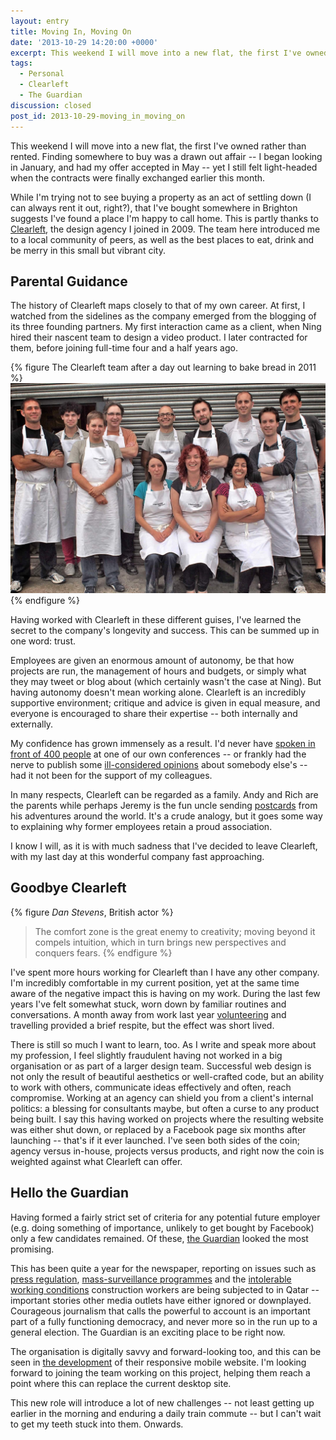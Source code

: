 ```yaml
---
layout: entry
title: Moving In, Moving On
date: '2013-10-29 14:20:00 +0000'
excerpt: This weekend I will move into a new flat, the first I've owned rather than rented. While I'm trying not to see buying a property as an act of settling down, that I've bought somewhere in Brighton suggests I've found a city I'm happy to call home. This is partly thanks to Clearleft, the design agency I joined in 2009.
tags:
  - Personal
  - Clearleft
  - The Guardian
discussion: closed
post_id: 2013-10-29-moving_in_moving_on
---
```

This weekend I will move into a new flat, the first I've owned rather than rented. Finding somewhere to buy was a drawn out affair -- I began looking in January, and had my offer accepted in May -- yet I still felt light-headed when the contracts were finally exchanged earlier this month.

While I'm trying not to see buying a property as an act of settling down (I can always rent it out, right?), that I've bought somewhere in Brighton suggests I've found a place I'm happy to call home. This is partly thanks to [Clearleft][1], the design agency I joined in 2009. The team here introduced me to a local community of peers, as well as the best places to eat, drink and be merry in this small but vibrant city.

## Parental Guidance
The history of Clearleft maps closely to that of my own career. At first, I watched from the sidelines as the company emerged from the blogging of its three founding partners. My first interaction came as a client, when Ning hired their nascent team to design a video product. I later contracted for them, before joining full-time four and a half years ago.

{% figure The Clearleft team after a day out learning to bake bread in 2011 %}
![](/assets/images/2013/10/clearleft.jpg)
{% endfigure %}

Having worked with Clearleft in these different guises, I've learned the secret to the company's longevity and success. This can be summed up in one word: trust.

Employees are given an enormous amount of autonomy, be that how projects are run, the management of hours and budgets, or simply what they may tweet or blog about (which certainly wasn't the case at Ning). But having autonomy doesn't mean working alone. Clearleft is an incredibly supportive environment; critique and advice is given in equal measure, and everyone is encouraged to share their expertise -- both internally and externally.

My confidence has grown immensely as a result. I'd never have [spoken in front of 400 people][2] at one of our own conferences -- or frankly had the nerve to publish some [ill-considered opinions][3] about somebody else's -- had it not been for the support of my colleagues.

In many respects, Clearleft can be regarded as a family. Andy and Rich are the parents while perhaps Jeremy is the fun uncle sending [postcards][4] from his adventures around the world. It's a crude analogy, but it goes some way to explaining why former employees retain a proud association.

I know I will, as it is with much sadness that I've decided to leave Clearleft, with my last day at this wonderful company fast approaching.

## Goodbye Clearleft
{% figure <cite>Dan Stevens</cite>, British actor %}
> The comfort zone is the great enemy to creativity; moving beyond it compels intuition, which in turn brings new perspectives and conquers fears.
{% endfigure %}

I've spent more hours working for Clearleft than I have any other company. I'm incredibly comfortable in my current position, yet at the same time aware of the negative impact this is having on my work. During the last few years I've felt somewhat stuck, worn down by familiar routines and conversations. A month away from work last year [volunteering][5] and travelling provided a brief respite, but the effect was short lived.

There is still so much I want to learn, too. As I write and speak more about my profession, I feel slightly fraudulent having not worked in a big organisation or as part of a larger design team. Successful web design is not only the result of beautiful aesthetics or well-crafted code, but an ability to work with others, communicate ideas effectively and often, reach compromise. Working at an agency can shield you from a client's internal politics: a blessing for consultants maybe, but often a curse to any product being built. I say this having worked on projects where the resulting website was either shut down, or replaced by a Facebook page six months after launching -- that's if it ever launched. I've seen both sides of the coin; agency versus in-house, projects versus products, and right now the coin is weighted against what Clearleft can offer.

## Hello the Guardian
Having formed a fairly strict set of criteria for any potential future employer (e.g. doing something of importance, unlikely to get bought by Facebook) only a few candidates remained. Of these, [the Guardian][6] looked the most promising.

This has been quite a year for the newspaper, reporting on issues such as [press regulation][7], [mass-surveillance programmes][8] and the [intolerable working conditions][9] construction workers are being subjected to in Qatar -- important stories other media outlets have either ignored or downplayed. Courageous journalism that calls the powerful to account is an important part of a fully functioning democracy, and never more so in the run up to a general election. The Guardian is an exciting place to be right now.

The organisation is digitally savvy and forward-looking too, and this can be seen in [the development][10] of their responsive mobile website. I'm looking forward to joining the team working on this project, helping them reach a point where this can replace the current desktop site.

This new role will introduce a lot of new challenges -- not least getting up earlier in the morning and enduring a daily train commute -- but I can't wait to get my teeth stuck into them. Onwards.

[1]: http://clearleft.com/
[2]: http://www.besquare.me/session/the-edge-of-the-web/
[3]: /2010/07/are_web_design_conferences_becoming_too_safe/
[4]: http://adactio.com/journal/tags/americanaugust/
[5]: /2012/09/games_maker/
[6]: http://www.theguardian.com/uk
[7]: http://www.theguardian.com/media/leveson-inquiry
[8]: http://www.theguardian.com/world/the-nsa-files
[9]: http://www.theguardian.com/world/2013/sep/25/revealed-qatars-world-cup-slaves
[10]: http://www.theguardian.com/help/2013/oct/04/alpha-testing-and-evolution-of-our-mobile-site